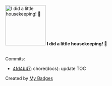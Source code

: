 <img src="https://github.com/my-badges/my-badges/blob/master/src/all-badges/chore-commit/chore-commit.png?raw=true" alt="I did a little housekeeping! 🧹" title="I did a little housekeeping! 🧹" width="128">
<strong>I did a little housekeeping! 🧹</strong>
<br><br>

Commits:

- <a href="https://github.com/eryajf/chatgpt-wecom/commit/4fd4b4778d8d02b11d4da81720718aa00f95868e">4fd4b47</a>: chore(docs): update TOC


Created by <a href="https://github.com/my-badges/my-badges">My Badges</a>
